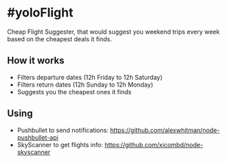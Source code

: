 #yoloFlight
===

Cheap Flight Suggester, that would suggest you weekend trips every week based on the cheapest deals it finds.


## How it works

 - Filters departure dates (12h Friday to 12h Saturday)
 - Filters return dates (12h Sunday to 12h Monday)
 - Suggests you the cheapest ones it finds


## Using

 - Pushbullet to send notifications: https://github.com/alexwhitman/node-pushbullet-api
 - SkyScanner to get flights info: https://github.com/xicombd/node-skyscanner
